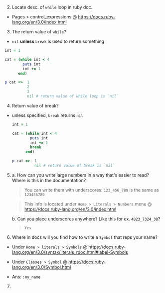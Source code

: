 2. Locate desc. of `while` loop in ruby doc.
  - Pages > control_expressions @ https://docs.ruby-lang.org/en/3.0/index.html

3. The return value of `while`?
  - `nil` **unless** `break` is used to return something
  ```ruby
  int = 1

  cat = (while int < 4
          puts int
          int += 1
        end)

  p cat =>  1
            2
            3
            nil # return value of while loop is `nil`
  ```

4. Return value of break?
  - unless specified, `break` returns `nil`
    ```ruby
    int = 1

    cat = (while int < 4
            puts int
            int += 1
            break
          end)

    p cat =>  1
              nil # return value of break is `nil`
    ```

5. a. How can you write large numbers in a way that's easier to read? Where is this in the documentation?

    > You can write them with underscores:
        `123_456_789` is the same as `123456789`

    >    This info is located under `Home > Literals > Numbers` menu @ https://docs.ruby-lang.org/en/3.0/index.html

   b. Can you place underscores anywhere? Like this for ex. `4823_7324_38`?

    > `Yes`

6. Where in docs will you find how to write a `Symbol` that reps your name?

  - Under `Home > literals > Symbols` @ https://docs.ruby-lang.org/en/3.0/syntax/literals_rdoc.html#label-Symbols
  - Under `Classes > Symbol` @ https://docs.ruby-lang.org/en/3.0/Symbol.html

  - Ans: `:my_name`

7. 